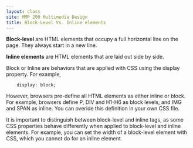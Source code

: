 ```yaml
---
layout: class
site: MMP 200 Multimedia Design
title: Block-Level Vs. Inline elements
---
```


**Block-level** are HTML elements that occupy a full horizontal line on the page. They always start in a new line. 

**Inline elements** are HTML elements that are laid out side by side.

Block or Inline are behaviors that are applied with CSS using the display property. For example,
        
        display: block;

However, browsers pre-define all HTML elements as either inline or block. For example, browsers define P, DIV and H1-H6 as block levels, and IMG and SPAN as inline. You can overide this definition in your own CSS file.

It is important to distinguish between block-level and inline tags, as some CSS properties behave differently when applied to block-level and inline elements. For example, you can set the width of a block-level element with CSS, which you cannot do for an inline element.


